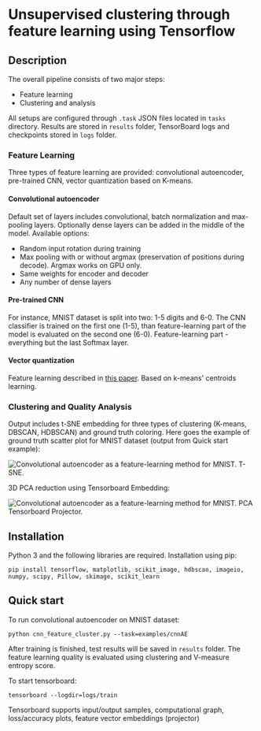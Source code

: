 # Unsupervised clustering through feature learning using Tensorflow

## Description
The overall pipeline consists of two major steps: 
* Feature learning
* Clustering and analysis

All setups are configured through `.task` JSON files located in `tasks` directory. Results are stored in `results` folder,
TensorBoard logs and checkpoints stored in `logs` folder.

### Feature Learning
Three types of feature learning are provided: convolutional autoencoder, pre-trained CNN, vector quantization based on K-means.
#### Convolutional autoencoder
Default set of layers includes convolutional, batch normalization and max-pooling layers. Optionally dense layers can be
added in the middle of the model.
Available options:
* Random input rotation during training
* Max pooling with or without argmax (preservation of positions during decode). Argmax works on GPU only.
* Same weights for encoder and decoder
* Any number of dense layers

#### Pre-trained CNN
For instance, MNIST dataset is split into two: 1-5 digits and 6-0.
The CNN classifier is trained on the first one (1-5), than feature-learning part of the model
is evaluated on the second one (6-0). Feature-learning part - everything but the last Softmax layer.

#### Vector quantization
Feature learning described in [this paper](https://www-cs.stanford.edu/~acoates/papers/coatesng_nntot2012.pdf). Based on k-means' centroids learning.

### Clustering and Quality Analysis
Output includes t-SNE embedding for three types of clustering (K-means, DBSCAN, HDBSCAN) and ground truth coloring.
Here goes the example of ground truth scatter plot for MNIST dataset (output from Quick start example):

![Convolutional autoencoder as a feature-learning method for MNIST. T-SNE.](https://user-images.githubusercontent.com/15197972/40034090-516fd6ee-57c9-11e8-9fac-ee1ecec64037.png)

3D PCA reduction using Tensorboard Embedding:

![Convolutional autoencoder as a feature-learning method for MNIST. PCA Tensorboard Projector.](https://user-images.githubusercontent.com/15197972/39952082-b1b0ae9c-555e-11e8-8b2f-a2858aed1091.png)


## Installation
Python 3 and the following libraries are required. Installation using pip:
```commandline
pip install tensorflow, matplotlib, scikit_image, hdbscan, imageio, numpy, scipy, Pillow, skimage, scikit_learn
```



## Quick start
To run convolutional autoencoder on MNIST dataset:
```commandline
python cnn_feature_cluster.py --task=examples/cnnAE
```

After training is finished, test results will be saved in `results` folder. The feature learning quality is evaluated using clustering
and V-measure entropy score. 

To start tensorboard:
```commandline
tensorboard --logdir=logs/train
``` 
Tensorboard supports input/output samples, computational graph, loss/accuracy plots, feature vector embeddings (projector) 
